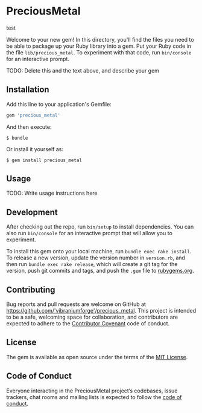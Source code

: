 # PreciousMetal

test 

Welcome to your new gem! In this directory, you'll find the files you need to be able to package up your Ruby library into a gem. Put your Ruby code in the file `lib/precious_metal`. To experiment with that code, run `bin/console` for an interactive prompt.

TODO: Delete this and the text above, and describe your gem

## Installation

Add this line to your application's Gemfile:

```ruby
gem 'precious_metal'
```

And then execute:

    $ bundle

Or install it yourself as:

    $ gem install precious_metal

## Usage

TODO: Write usage instructions here

## Development

After checking out the repo, run `bin/setup` to install dependencies. You can also run `bin/console` for an interactive prompt that will allow you to experiment.

To install this gem onto your local machine, run `bundle exec rake install`. To release a new version, update the version number in `version.rb`, and then run `bundle exec rake release`, which will create a git tag for the version, push git commits and tags, and push the `.gem` file to [rubygems.org](https://rubygems.org).

## Contributing

Bug reports and pull requests are welcome on GitHub at https://github.com/'vibraniumforge'/precious_metal. This project is intended to be a safe, welcoming space for collaboration, and contributors are expected to adhere to the [Contributor Covenant](http://contributor-covenant.org) code of conduct.

## License

The gem is available as open source under the terms of the [MIT License](https://opensource.org/licenses/MIT).

## Code of Conduct

Everyone interacting in the PreciousMetal project’s codebases, issue trackers, chat rooms and mailing lists is expected to follow the [code of conduct](https://github.com/'vibraniumforge'/precious_metal/blob/master/CODE_OF_CONDUCT.md).
